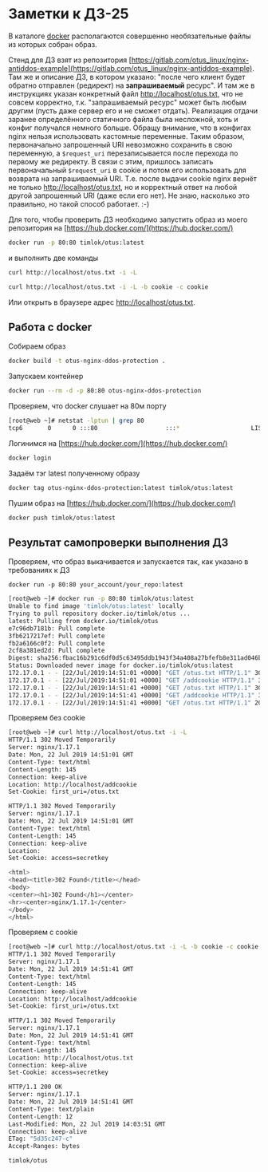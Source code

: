 # Заметки к ДЗ-25

В каталоге [docker](https://github.com/timlok/otus-linux/tree/master/homework/25_web/docker) располагаются совершенно необязательные файлы из которых собран образ.

Стенд для ДЗ взят из репозитория [https://gitlab.com/otus_linux/nginx-antiddos-example](https://gitlab.com/otus_linux/nginx-antiddos-example). Там же и описание ДЗ, в котором указано: "после чего клиент будет обратно отправлен (редирект) на **запрашиваемый** ресурс".
И там же в инструкциях указан конкретный файл [http://localhost/otus.txt](http://localhost/otus.txt), что не совсем корректно, т.к. "запрашиваемый ресурс" может быть любым другим (пусть даже сервер его и не сможет отдать).
Реализация отдачи заранее определённого статичного файла была несложной, хоть и конфиг получался немного больше. Обращу внимание, что в конфигах nginx нельзя использовать кастомные переменные. Таким образом, первоначально запрошенный URI невозможно сохранить в свою переменную, а ```$request_uri``` перезаписывается после перехода по первому же редиректу. В связи с этим, пришлось записать первоначальный ```$request_uri``` в cookie и потом его использовать для возврата на запрашиваемый URI. Т.е. после выдачи cookie nginx вернёт не только [http://localhost/otus.txt](http://localhost/otus.txt), но и корректный ответ на любой другой запрошенный URI (даже если его нет). Не знаю, насколько это правильно, но такой способ работает. :-)

Для того, чтобы проверить ДЗ необходимо запустить образ из моего репозитория на [https://hub.docker.com/](https://hub.docker.com/)

```bash
docker run -p 80:80 timlok/otus:latest
```

и выполнить две команды

```bash
curl http://localhost/otus.txt -i -L
```

```bash
curl http://localhost/otus.txt -i -L -b cookie -c cookie
```

Или открыть в браузере адрес [http://localhost/otus.txt](http://localhost/otus.txt).

## Работа с docker

Собираем образ

```bash
docker build -t otus-nginx-ddos-protection .
```

Запускаем контейнер

```bash
docker run --rm -d -p 80:80 otus-nginx-ddos-protection
```

Проверяем, что docker слушает на 80м порту

```bash
[root@web ~]# netstat -lptun | grep 80
tcp6       0      0 :::80                   :::*                    LISTEN      7131/docker-proxy-c
```

Логинимся на [https://hub.docker.com/](https://hub.docker.com/)

```bash
docker login
```

Задаём тэг latest полученному образу

```bash
docker tag otus-nginx-ddos-protection:latest timlok/otus:latest
```

Пушим образ на [https://hub.docker.com/](https://hub.docker.com/)

```bash
docker push timlok/otus:latest
```

## Результат самопроверки выполнения ДЗ

Проверяем, что образ выкачивается и запускается так, как указано в требованиях к ДЗ

```docker run -p 80:80 your_account/your_repo:latest```

```bash
[root@web ~]# docker run -p 80:80 timlok/otus:latest
Unable to find image 'timlok/otus:latest' locally
Trying to pull repository docker.io/timlok/otus ...
latest: Pulling from docker.io/timlok/otus
e7c96db7181b: Pull complete
3fb6217217ef: Pull complete
fb2a6166c0f2: Pull complete
2cf8a381ed2d: Pull complete
Digest: sha256:fbac16b291c6df0d5c63495ddb1943f34a408a27bfefb8e311ad046b653dd899
Status: Downloaded newer image for docker.io/timlok/otus:latest
172.17.0.1 - - [22/Jul/2019:14:51:01 +0000] "GET /otus.txt HTTP/1.1" 302 145 "-" "curl/7.29.0" "-"
172.17.0.1 - - [22/Jul/2019:14:51:01 +0000] "GET /addcookie HTTP/1.1" 302 145 "-" "curl/7.29.0" "-"
172.17.0.1 - - [22/Jul/2019:14:51:41 +0000] "GET /otus.txt HTTP/1.1" 302 145 "-" "curl/7.29.0" "-"
172.17.0.1 - - [22/Jul/2019:14:51:41 +0000] "GET /addcookie HTTP/1.1" 302 145 "-" "curl/7.29.0" "-"
172.17.0.1 - - [22/Jul/2019:14:51:41 +0000] "GET /otus.txt HTTP/1.1" 200 12 "-" "curl/7.29.0" "-"
```

Проверяем без cookie
```bash
[root@web ~]# curl http://localhost/otus.txt -i -L
HTTP/1.1 302 Moved Temporarily
Server: nginx/1.17.1
Date: Mon, 22 Jul 2019 14:51:01 GMT
Content-Type: text/html
Content-Length: 145
Connection: keep-alive
Location: http://localhost/addcookie
Set-Cookie: first_uri=/otus.txt

HTTP/1.1 302 Moved Temporarily
Server: nginx/1.17.1
Date: Mon, 22 Jul 2019 14:51:01 GMT
Content-Type: text/html
Content-Length: 145
Connection: keep-alive
Location:
Set-Cookie: access=secretkey

<html>
<head><title>302 Found</title></head>
<body>
<center><h1>302 Found</h1></center>
<hr><center>nginx/1.17.1</center>
</body>
</html>
```

Проверяем с cookie

```bash
[root@web ~]# curl http://localhost/otus.txt -i -L -b cookie -c cookie
HTTP/1.1 302 Moved Temporarily
Server: nginx/1.17.1
Date: Mon, 22 Jul 2019 14:51:41 GMT
Content-Type: text/html
Content-Length: 145
Connection: keep-alive
Location: http://localhost/addcookie
Set-Cookie: first_uri=/otus.txt

HTTP/1.1 302 Moved Temporarily
Server: nginx/1.17.1
Date: Mon, 22 Jul 2019 14:51:41 GMT
Content-Type: text/html
Content-Length: 145
Location: http://localhost/otus.txt
Connection: keep-alive
Set-Cookie: access=secretkey

HTTP/1.1 200 OK
Server: nginx/1.17.1
Date: Mon, 22 Jul 2019 14:51:41 GMT
Content-Type: text/plain
Content-Length: 12
Last-Modified: Mon, 22 Jul 2019 14:03:51 GMT
Connection: keep-alive
ETag: "5d35c247-c"
Accept-Ranges: bytes

timlok/otus
```
